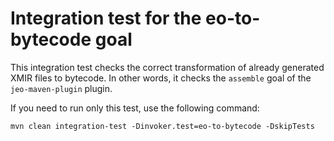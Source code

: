 # Integration test for the eo-to-bytecode goal

This integration test checks the correct transformation of already
generated XMIR files to bytecode. In other words, it checks the
`assemble` goal of the `jeo-maven-plugin` plugin.

If you need to run only this test, use the following command:

```shell
mvn clean integration-test -Dinvoker.test=eo-to-bytecode -DskipTests
```